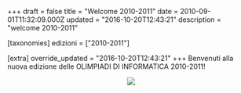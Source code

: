+++
draft = false
title = "Welcome 2010-2011"
date = 2010-09-01T11:32:09.000Z
updated = "2016-10-20T12:43:21"
description = "welcome 2010-2011"

[taxonomies]
edizioni = ["2010-2011"]

[extra]
override_updated = "2016-10-20T12:43:21"
+++
Benvenuti alla nuova edizione delle OLIMPIADI DI INFORMATICA 2010-2011!

<div style="text-align: center;">

![](/images/uploads/edizione2010-2011.png)

</div>

